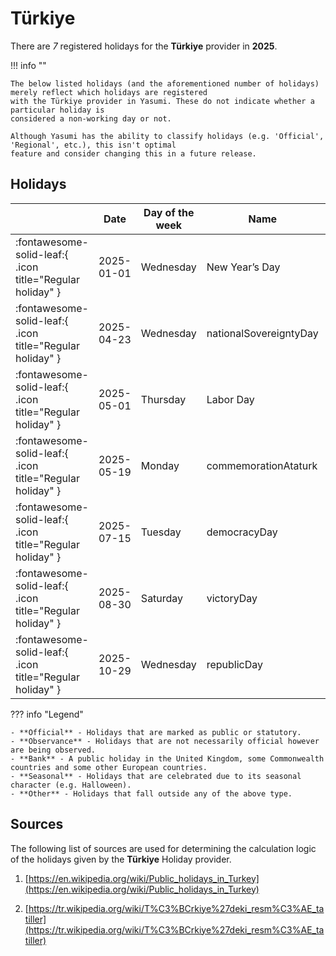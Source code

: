 # Türkiye

There are _7_ registered holidays for the **Türkiye** provider in **2025**.

!!! info ""

    The below listed holidays (and the aforementioned number of holidays) merely reflect which holidays are registered
    with the Türkiye provider in Yasumi. These do not indicate whether a particular holiday is
    considered a non-working day or not.

    Although Yasumi has the ability to classify holidays (e.g. 'Official', 'Regional', etc.), this isn't optimal
    feature and consider changing this in a future release.

## Holidays

|     | Date | Day of the week | Name | Type |
| --- | ---- | --------------- | ---- | ---- |
| :fontawesome-solid-leaf:{ .icon title="Regular holiday" } | 2025-01-01 | Wednesday | New Year’s Day | Official |
| :fontawesome-solid-leaf:{ .icon title="Regular holiday" } | 2025-04-23 | Wednesday | nationalSovereigntyDay | Official |
| :fontawesome-solid-leaf:{ .icon title="Regular holiday" } | 2025-05-01 | Thursday | Labor Day | Official |
| :fontawesome-solid-leaf:{ .icon title="Regular holiday" } | 2025-05-19 | Monday | commemorationAtaturk | Official |
| :fontawesome-solid-leaf:{ .icon title="Regular holiday" } | 2025-07-15 | Tuesday | democracyDay | Official |
| :fontawesome-solid-leaf:{ .icon title="Regular holiday" } | 2025-08-30 | Saturday | victoryDay | Official |
| :fontawesome-solid-leaf:{ .icon title="Regular holiday" } | 2025-10-29 | Wednesday | republicDay | Official |

??? info "Legend"

    - **Official** - Holidays that are marked as public or statutory.
    - **Observance** - Holidays that are not necessarily official however are being observed.
    - **Bank** - A public holiday in the United Kingdom, some Commonwealth countries and some other European countries.
    - **Seasonal** - Holidays that are celebrated due to its seasonal character (e.g. Halloween).
    - **Other** - Holidays that fall outside any of the above type.

## Sources

The following list of sources are used for determining the calculation logic of
the holidays given by the **Türkiye** Holiday provider.


1. [https://en.wikipedia.org/wiki/Public_holidays_in_Turkey](https://en.wikipedia.org/wiki/Public_holidays_in_Turkey)
   
1. [https://tr.wikipedia.org/wiki/T%C3%BCrkiye%27deki_resm%C3%AE_tatiller](https://tr.wikipedia.org/wiki/T%C3%BCrkiye%27deki_resm%C3%AE_tatiller)
   